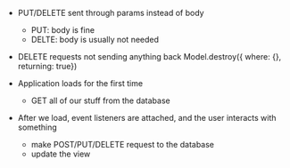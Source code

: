 - PUT/DELETE sent through params instead of body
  - PUT: body is fine
  - DELTE: body is usually not needed
- DELETE requests not sending anything back
  Model.destroy({ where: {}, returning: true})



- Application loads for the first time
  - GET all of our stuff from the database

- After we load, event listeners are attached, and the user interacts with something
  - make POST/PUT/DELETE request to the database
  - update the view
